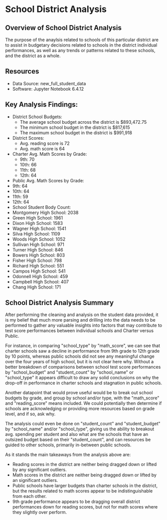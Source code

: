 # School District Analysis
## Overview of School District Analysis
The purpose of the anaylsis related to schools of this particular district are to assist in budgetary decisions related to schools in the district individual performances, as well as any trends or patterns related to these schools, and the district as a whole.

## Resources
- Data Source: new_full_student_data
- Software: Jupyter Notebook 6.4.12

## Key Analysis Findings:
- District School Budgets:
  - The average school budget across the district is $893,472.75
  - The minimum school budget in the district is $817,615
  - The maximum school budget in the district is $991,918
- District Scores:
  - Avg. reading score is 72
  - Avg. math score is 64
- Charter Avg. Math Scores by Grade:    
  - 9th: 70
  - 10th: 66
  - 11th: 68
  - 12th: 64
 - Public Avg. Math Scores by Grade:
  -  9th: 64
  -  10th: 64
  -  11th: 59
  -  12th: 64
 -  School Student Body Count:
  - Montgomery High School: 2038
  - Green High School: 1961
  - Dixon High School: 1583
  - Wagner High School: 1541
  - Silva High School: 1109
  - Woods High School: 1052
  - Sullivan High School: 971
  - Turner High School: 846
  - Bowers High School: 803
  - Fisher High School: 798
  - Richard High School: 551
  - Campos High School: 541
  - Odonnell High School: 459
  - Campbell High School: 407
  - Chang High School: 171  

## School District Analysis Summary
After performing the cleaning and analysis on the student data provided, it is my belief that much more parsing and drilling into the data needs to be performed to gather any valuable insights into factors that may contribute to test score performances between individual schools and Charter versus Public.

For instance, in comparing "school_type" by "math_score", we can see that charter schools saw a decline in performance from 9th grade to 12th grade by 10 points, whereas public schools did not see any meaningful change over the four years of high school, but it is not clear here why. Without a better breakdown of comparisons between school test score performances by "school_budget" and "student_count" by "school_name" or "school_type" it appears difficult to draw any solid conclusions on why the drop-off in performance in charter schools and stagnation in public schools.

Another datapoint that would prove useful would be to break out school budgets by grade, and group by school and/or type, with the "math_score" and "reading_score" means included. We could potentially then determine if schools are acknowledging or providing more resources based on grade level, and if so, ask why.

The analysis could even be done on "student_count" and "student_budget" by "school_name" and/or "school_type", giving us the ability to breakout avg. spending per student and also what are the schools that have an outsized budget based on their "student_count", and can resources be guided to other schools, primarily in-between public schools.

As it stands the main takeaways from the analysis above are:
- Reading scores in the district are neither being dragged down or lifted by any significant outliers.
- Math scores in the district are neither being dragged down or lifted by an significant outliers.
- Public schools have larger budgets than charter schools in the district, but the results related to math scores appear to be indistinguishable from each other.
- 9th grade performance appears to be dragging overall district performances down for reading scores, but not for math scores where they slightly over perform.

